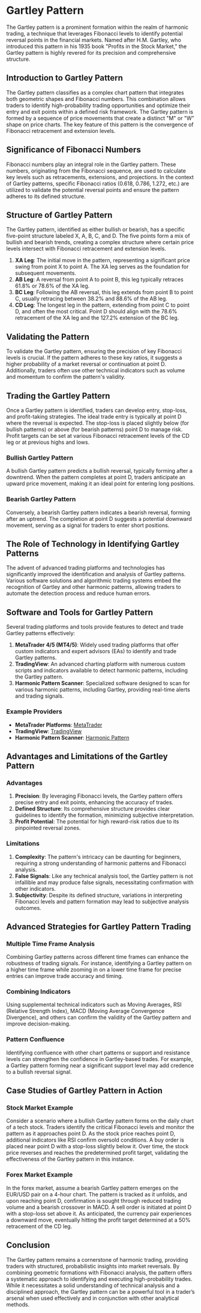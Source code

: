 # Gartley Pattern

The Gartley pattern is a prominent formation within the realm of harmonic trading, a technique that leverages Fibonacci levels to identify potential reversal points in the financial markets. Named after H.M. Gartley, who introduced this pattern in his 1935 book "Profits in the Stock Market," the Gartley pattern is highly revered for its precision and comprehensive structure.

## Introduction to Gartley Pattern

The Gartley pattern classifies as a complex chart pattern that integrates both geometric shapes and Fibonacci numbers. This combination allows traders to identify high-probability trading opportunities and optimize their entry and exit points within a defined risk framework. The Gartley pattern is formed by a sequence of price movements that create a distinct "M" or "W" shape on price charts. The key feature of this pattern is the convergence of Fibonacci retracement and extension levels.

## Significance of Fibonacci Numbers

Fibonacci numbers play an integral role in the Gartley pattern. These numbers, originating from the Fibonacci sequence, are used to calculate key levels such as retracements, extensions, and projections. In the context of Gartley patterns, specific Fibonacci ratios (0.618, 0.786, 1.272, etc.) are utilized to validate the potential reversal points and ensure the pattern adheres to its defined structure.

## Structure of Gartley Pattern

The Gartley pattern, identified as either bullish or bearish, has a specific five-point structure labeled X, A, B, C, and D. The five points form a mix of bullish and bearish trends, creating a complex structure where certain price levels intersect with Fibonacci retracement and extension levels.

1. **XA Leg**: The initial move in the pattern, representing a significant price swing from point X to point A. The XA leg serves as the foundation for subsequent movements.
2. **AB Leg**: A reversal from point A to point B, this leg typically retraces 61.8% or 78.6% of the XA leg.
3. **BC Leg**: Following the AB reversal, this leg extends from point B to point C, usually retracing between 38.2% and 88.6% of the AB leg.
4. **CD Leg**: The longest leg in the pattern, extending from point C to point D, and often the most critical. Point D should align with the 78.6% retracement of the XA leg and the 127.2% extension of the BC leg.

## Validating the Pattern

To validate the Gartley pattern, ensuring the precision of key Fibonacci levels is crucial. If the pattern adheres to these key ratios, it suggests a higher probability of a market reversal or continuation at point D. Additionally, traders often use other technical indicators such as volume and momentum to confirm the pattern's validity.

## Trading the Gartley Pattern

Once a Gartley pattern is identified, traders can develop entry, stop-loss, and profit-taking strategies. The ideal trade entry is typically at point D where the reversal is expected. The stop-loss is placed slightly below (for bullish patterns) or above (for bearish patterns) point D to manage risk. Profit targets can be set at various Fibonacci retracement levels of the CD leg or at previous highs and lows.

### Bullish Gartley Pattern

A bullish Gartley pattern predicts a bullish reversal, typically forming after a downtrend. When the pattern completes at point D, traders anticipate an upward price movement, making it an ideal point for entering long positions.

### Bearish Gartley Pattern

Conversely, a bearish Gartley pattern indicates a bearish reversal, forming after an uptrend. The completion at point D suggests a potential downward movement, serving as a signal for traders to enter short positions.

## The Role of Technology in Identifying Gartley Patterns

The advent of advanced trading platforms and technologies has significantly improved the identification and analysis of Gartley patterns. Various software solutions and algorithmic trading systems embed the recognition of Gartley and other harmonic patterns, allowing traders to automate the detection process and reduce human errors.

## Software and Tools for Gartley Pattern

Several trading platforms and tools provide features to detect and trade Gartley patterns effectively:

1. **MetaTrader 4/5 (MT4/5)**: Widely used trading platforms that offer custom indicators and expert advisors (EAs) to identify and trade Gartley patterns.
2. **TradingView**: An advanced charting platform with numerous custom scripts and indicators available to detect harmonic patterns, including the Gartley pattern.
3. **Harmonic Pattern Scanner**: Specialized software designed to scan for various harmonic patterns, including Gartley, providing real-time alerts and trading signals.

### Example Providers

- **MetaTrader Platforms**: [MetaTrader](https://www.metatrader4.com)
- **TradingView**: [TradingView](https://www.tradingview.com)
- **Harmonic Pattern Scanner**: [Harmonic Pattern](https://harmonicpattern.com)

## Advantages and Limitations of the Gartley Pattern

### Advantages

1. **Precision**: By leveraging Fibonacci levels, the Gartley pattern offers precise entry and exit points, enhancing the accuracy of trades.
2. **Defined Structure**: Its comprehensive structure provides clear guidelines to identify the formation, minimizing subjective interpretation.
3. **Profit Potential**: The potential for high reward-risk ratios due to its pinpointed reversal zones.

### Limitations

1. **Complexity**: The pattern's intricacy can be daunting for beginners, requiring a strong understanding of harmonic patterns and Fibonacci analysis.
2. **False Signals**: Like any technical analysis tool, the Gartley pattern is not infallible and may produce false signals, necessitating confirmation with other indicators.
3. **Subjectivity**: Despite its defined structure, variations in interpreting Fibonacci levels and pattern formation may lead to subjective analysis outcomes.

## Advanced Strategies for Gartley Pattern Trading

### Multiple Time Frame Analysis

Combining Gartley patterns across different time frames can enhance the robustness of trading signals. For instance, identifying a Gartley pattern on a higher time frame while zooming in on a lower time frame for precise entries can improve trade accuracy and timing.

### Combining Indicators

Using supplemental technical indicators such as Moving Averages, RSI (Relative Strength Index), MACD (Moving Average Convergence Divergence), and others can confirm the validity of the Gartley pattern and improve decision-making.

### Pattern Confluence

Identifying confluence with other chart patterns or support and resistance levels can strengthen the confidence in Gartley-based trades. For example, a Gartley pattern forming near a significant support level may add credence to a bullish reversal signal.

## Case Studies of Gartley Pattern in Action

### Stock Market Example

Consider a scenario where a bullish Gartley pattern forms on the daily chart of a tech stock. Traders identify the critical Fibonacci levels and monitor the pattern as it approaches point D. As the stock price reaches point D, additional indicators like RSI confirm oversold conditions. A buy order is placed near point D with a stop-loss slightly below it. Over time, the stock price reverses and reaches the predetermined profit target, validating the effectiveness of the Gartley pattern in this instance.

### Forex Market Example

In the forex market, assume a bearish Gartley pattern emerges on the EUR/USD pair on a 4-hour chart. The pattern is tracked as it unfolds, and upon reaching point D, confirmation is sought through reduced trading volume and a bearish crossover in MACD. A sell order is initiated at point D with a stop-loss set above it. As anticipated, the currency pair experiences a downward move, eventually hitting the profit target determined at a 50% retracement of the CD leg.

## Conclusion

The Gartley pattern remains a cornerstone of harmonic trading, providing traders with structured, probabilistic insights into market reversals. By combining geometric formations with Fibonacci analysis, the pattern offers a systematic approach to identifying and executing high-probability trades. While it necessitates a solid understanding of technical analysis and a disciplined approach, the Gartley pattern can be a powerful tool in a trader’s arsenal when used effectively and in conjunction with other analytical methods.